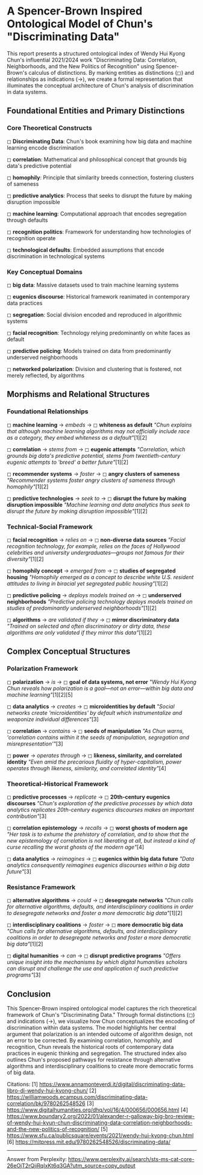 # A Spencer-Brown Inspired Ontological Model of Chun's "Discriminating Data"

This report presents a structured ontological index of Wendy Hui Kyong Chun's influential 2021/2024 work "Discriminating Data: Correlation, Neighborhoods, and the New Politics of Recognition" using Spencer-Brown's calculus of distinctions. By marking entities as distinctions (◻) and relationships as indications (→), we create a formal representation that illuminates the conceptual architecture of Chun's analysis of discrimination in data systems.

## Foundational Entities and Primary Distinctions

### Core Theoretical Constructs

◻ **Discriminating Data**: Chun's book examining how big data and machine learning encode discrimination

◻ **correlation**: Mathematical and philosophical concept that grounds big data's predictive potential

◻ **homophily**: Principle that similarity breeds connection, fostering clusters of sameness

◻ **predictive analytics**: Process that seeks to disrupt the future by making disruption impossible

◻ **machine learning**: Computational approach that encodes segregation through defaults

◻ **recognition politics**: Framework for understanding how technologies of recognition operate

◻ **technological defaults**: Embedded assumptions that encode discrimination in technological systems

### Key Conceptual Domains

◻ **big data**: Massive datasets used to train machine learning systems

◻ **eugenics discourse**: Historical framework reanimated in contemporary data practices

◻ **segregation**: Social division encoded and reproduced in algorithmic systems

◻ **facial recognition**: Technology relying predominantly on white faces as default

◻ **predictive policing**: Models trained on data from predominantly underserved neighborhoods

◻ **networked polarization**: Division and clustering that is fostered, not merely reflected, by algorithms

## Morphisms and Relational Structures

### Foundational Relationships

◻ **machine learning** → *embeds* → ◻ **whiteness as default**
   *"Chun explains that although machine learning algorithms may not officially include race as a category, they embed whiteness as a default"*[1][2]

◻ **correlation** → *stems from* → ◻ **eugenic attempts**
   *"Correlation, which grounds big data's predictive potential, stems from twentieth-century eugenic attempts to 'breed' a better future"*[1][2]

◻ **recommender systems** → *foster* → ◻ **angry clusters of sameness**
   *"Recommender systems foster angry clusters of sameness through homophily"*[1][2]

◻ **predictive technologies** → *seek to* → ◻ **disrupt the future by making disruption impossible**
   *"Machine learning and data analytics thus seek to disrupt the future by making disruption impossible"*[1][2]

### Technical-Social Framework

◻ **facial recognition** → *relies on* → ◻ **non-diverse data sources**
   *"Facial recognition technology, for example, relies on the faces of Hollywood celebrities and university undergraduates—groups not famous for their diversity"*[1][2]

◻ **homophily concept** → *emerged from* → ◻ **studies of segregated housing**
   *"Homophily emerged as a concept to describe white U.S. resident attitudes to living in biracial yet segregated public housing"*[1][2]

◻ **predictive policing** → *deploys models trained on* → ◻ **underserved neighborhoods**
   *"Predictive policing technology deploys models trained on studies of predominantly underserved neighborhoods"*[1][2]

◻ **algorithms** → *are validated if they* → ◻ **mirror discriminatory data**
   *"Trained on selected and often discriminatory or dirty data, these algorithms are only validated if they mirror this data"*[1][2]

## Complex Conceptual Structures

### Polarization Framework

◻ **polarization** → *is* → ◻ **goal of data systems, not error**
   *"Wendy Hui Kyong Chun reveals how polarization is a goal—not an error—within big data and machine learning"*[1][2][5]

◻ **data analytics** → *creates* → ◻ **microidentities by default**
   *"Social networks create 'microidentities' by default which instrumentalize and weaponize individual differences"*[3]

◻ **correlation** → *contains* → ◻ **seeds of manipulation**
   *"As Chun warns, 'correlation contains within it the seeds of manipulation, segregation and misrepresentation'"*[3]

◻ **power** → *operates through* → ◻ **likeness, similarity, and correlated identity**
   *"Even amid the precarious fluidity of hyper-capitalism, power operates through likeness, similarity, and correlated identity"*[4]

### Theoretical-Historical Framework

◻ **predictive processes** → *replicate* → ◻ **20th-century eugenics discourses**
   *"Chun's exploration of the predictive processes by which data analytics replicates 20th-century eugenics discourses makes an important contribution"*[3]

◻ **correlation epistemology** → *recalls* → ◻ **worst ghosts of modern age**
   *"Her task is to exhume the prehistory of correlation, and to show that the new epistemology of correlation is not liberating at all, but instead a kind of curse recalling the worst ghosts of the modern age"*[4]

◻ **data analytics** → *reimagines* → ◻ **eugenics within big data future**
   *"Data analytics consequently reimagines eugenics discourses within a big data future"*[3]

### Resistance Framework

◻ **alternative algorithms** → *could* → ◻ **desegregate networks**
   *"Chun calls for alternative algorithms, defaults, and interdisciplinary coalitions in order to desegregate networks and foster a more democratic big data"*[1][2]

◻ **interdisciplinary coalitions** → *foster* → ◻ **more democratic big data**
   *"Chun calls for alternative algorithms, defaults, and interdisciplinary coalitions in order to desegregate networks and foster a more democratic big data"*[1][2]

◻ **digital humanities** → *can* → ◻ **disrupt predictive programs**
   *"Offers unique insight into the mechanisms by which digital humanities scholars can disrupt and challenge the use and application of such predictive programs"*[3]

## Conclusion

This Spencer-Brown inspired ontological model captures the rich theoretical framework of Chun's "Discriminating Data." Through formal distinctions (◻) and indications (→), we visualize how Chun conceptualizes the encoding of discrimination within data systems. The model highlights her central argument that polarization is an intended outcome of algorithm design, not an error to be corrected. By examining correlation, homophily, and recognition, Chun reveals the historical roots of contemporary data practices in eugenic thinking and segregation. The structured index also outlines Chun's proposed pathways for resistance through alternative algorithms and interdisciplinary coalitions to create more democratic forms of big data.

Citations:
[1] https://www.annamonteverdi.it/digital/discriminating-data-libro-di-wendy-hui-kyong-chun/
[2] https://williamwoods.ecampus.com/discriminating-data-correlation/bk/9780262548526
[3] https://www.digitalhumanities.org/dhq/vol/16/4/000656/000656.html
[4] https://www.boundary2.org/2022/01/alexander-r-galloway-big-bro-review-of-wendy-hui-kyun-chun-discriminating-data-correlation-neighborhoods-and-the-new-politics-of-recognition/
[5] https://www.sfu.ca/publicsquare/events/2021/wendy-hui-kyong-chun.html
[6] https://mitpress.mit.edu/9780262548526/discriminating-data/

---
Answer from Perplexity: https://www.perplexity.ai/search/sts-ms-cat-core-26eOjT2rQjiRqIxKt6q3GA?utm_source=copy_output